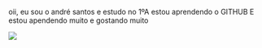 oii, eu sou o andré santos e estudo no 1ºA estou aprendendo o GITHUB
E estou apendendo muito e gostando muito

![](https://i.ytimg.com/vi/ssOLDdXDUjQ/hq720.jpg?sqp=-oaymwEhCK4FEIIDSFryq4qpAxMIARUAAAAAGAElAADIQj0AgKJD&rs=AOn4CLCqzjWqpb37SjrAoWwgptZdQSWBhg)
